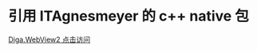 # 引用 ITAgnesmeyer 的 c++ native 包

[Diga.WebView2 点击访问](https://github.com/ITAgnesmeyer/Diga.WebView2)
